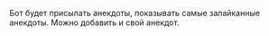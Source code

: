 Бот будет присылать анекдоты, показывать самые залайканные анекдоты. Можно добавить и свой анекдот.

